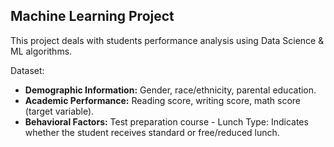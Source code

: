 ## Machine Learning Project 

This project deals with students performance analysis using Data Science & ML algorithms.

Dataset:
<ul>
<li><b>Demographic Information:</b> Gender, race/ethnicity, parental education.</li>
<li><b>Academic Performance:</b> Reading score, writing score, math score (target variable).</li>
<li><b>Behavioral Factors:</b> Test preparation course - Lunch Type: Indicates whether the student receives standard or free/reduced lunch.</li>
</ul>
